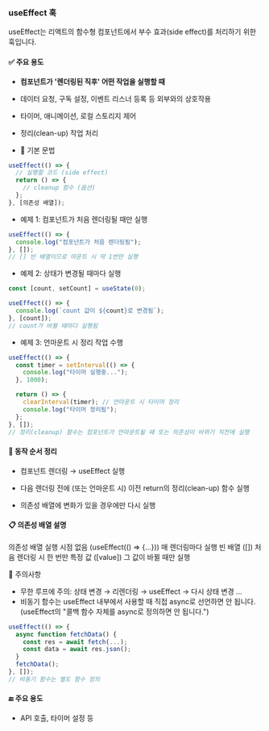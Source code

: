 ### useEffect 훅

useEffect는 리액트의 함수형 컴포넌트에서 부수 효과(side effect)를 처리하기 위한 훅입니다.

#### ✅ 주요 용도

- **컴포넌트가 '렌더링된 직후' 어떤 작업을 실행할 때**
- 데이터 요청, 구독 설정, 이벤트 리스너 등록 등 외부와의 상호작용
- 타이머, 애니메이션, 로컬 스토리지 제어
- 정리(clean-up) 작업 처리

- 🔧 기본 문법

```jsx
useEffect(() => {
  // 실행할 코드 (side effect)
  return () => {
    // cleanup 함수 (옵션)
  };
}, [의존성 배열]);
```

- 예제 1: 컴포넌트가 처음 렌더링될 때만 실행

```jsx
useEffect(() => {
  console.log("컴포넌트가 처음 렌더링됨");
}, []);
// [] 빈 배열이므로 마운트 시 딱 1번만 실행
```

- 예제 2: 상태가 변경될 때마다 실행

```jsx
const [count, setCount] = useState(0);

useEffect(() => {
  console.log(`count 값이 ${count}로 변경됨`);
}, [count]);
// count가 바뀔 때마다 실행됨
```

- 예제 3: 언마운트 시 정리 작업 수행

```jsx
useEffect(() => {
  const timer = setInterval(() => {
    console.log("타이머 실행중...");
  }, 1000);

  return () => {
    clearInterval(timer); // 언마운트 시 타이머 정리
    console.log("타이머 정리됨");
  };
}, []);
// 정리(cleanup) 함수는 컴포넌트가 언마운트될 때 또는 의존성이 바뀌기 직전에 실행
```

#### 📌 동작 순서 정리

- 컴포넌트 렌더링 → useEffect 실행

- 다음 렌더링 전에 (또는 언마운트 시) 이전 return의 정리(clean-up) 함수 실행

- 의존성 배열에 변화가 있을 경우에만 다시 실행

#### 📋 의존성 배열 설명

의존성 배열 실행 시점
없음 (useEffect(() => {...})) 매 렌더링마다 실행
빈 배열 ([]) 처음 렌더링 시 한 번만
특정 값 ([value]) 그 값이 바뀔 때만 실행

🚨 주의사항

- 무한 루프에 주의: 상태 변경 → 리렌더링 → useEffect → 다시 상태 변경 ...
- 비동기 함수는 useEffect 내부에서 사용할 때 직접 async로 선언하면 안 됩니다.
  (useEffect의 "콜백 함수 자체를 async로 정의하면 안 됩니다.")

```jsx
useEffect(() => {
  async function fetchData() {
    const res = await fetch(...);
    const data = await res.json();
  }
  fetchData();
}, []);
// 비동기 함수는 별도 함수 정의
```

#### 🔚 주요 용도

- API 호출, 타이머 설정 등

